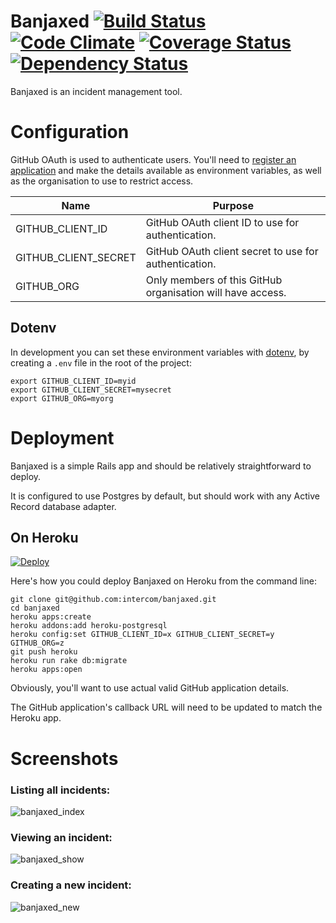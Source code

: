 # Banjaxed [![Build Status](https://travis-ci.org/intercom/banjaxed.svg?branch=master)](https://travis-ci.org/intercom/banjaxed) [![Code Climate](https://codeclimate.com/github/intercom/banjaxed.png)](https://codeclimate.com/github/intercom/banjaxed) [![Coverage Status](https://coveralls.io/repos/intercom/banjaxed/badge.png)](https://coveralls.io/r/intercom/banjaxed) [![Dependency Status](https://gemnasium.com/intercom/banjaxed.png)](https://gemnasium.com/intercom/banjaxed)

Banjaxed is an incident management tool.


# Configuration

GitHub OAuth is used to authenticate users. You'll need to [register an application](https://github.com/settings/applications/new) and make the details available as environment variables, as well as the organisation to use to restrict access.

| Name                 | Purpose                                                    |
| -------------------- | ---------------------------------------------------------- |
| GITHUB_CLIENT_ID     | GitHub OAuth client ID to use for authentication.          |
| GITHUB_CLIENT_SECRET | GitHub OAuth client secret to use for authentication.      |
| GITHUB_ORG           | Only members of this GitHub organisation will have access. |


## Dotenv

In development you can set these environment variables with [dotenv](https://github.com/bkeepers/dotenv), by creating a `.env` file in the root of the project:

```
export GITHUB_CLIENT_ID=myid
export GITHUB_CLIENT_SECRET=mysecret
export GITHUB_ORG=myorg
```


# Deployment

Banjaxed is a simple Rails app and should be relatively straightforward to deploy.

It is configured to use Postgres by default, but should work with any Active Record database adapter.


## On Heroku

[![Deploy](https://www.herokucdn.com/deploy/button.png)](https://heroku.com/deploy)

Here's how you could deploy Banjaxed on Heroku from the command line:

```
git clone git@github.com:intercom/banjaxed.git
cd banjaxed
heroku apps:create
heroku addons:add heroku-postgresql
heroku config:set GITHUB_CLIENT_ID=x GITHUB_CLIENT_SECRET=y GITHUB_ORG=z
git push heroku
heroku run rake db:migrate
heroku apps:open
```

Obviously, you'll want to use actual valid GitHub application details.

The GitHub application's callback URL will need to be updated to match the Heroku app.


# Screenshots

### Listing all incidents:

![banjaxed_index](https://cloud.githubusercontent.com/assets/432189/4662923/e3adcc62-5536-11e4-8553-adcdbd6e38ad.png)

### Viewing an incident:

![banjaxed_show](https://cloud.githubusercontent.com/assets/432189/4662925/e3cf2ede-5536-11e4-85ec-ba76abc45854.png)

### Creating a new incident:

![banjaxed_new](https://cloud.githubusercontent.com/assets/432189/4662924/e3c8e204-5536-11e4-96be-b85bda235a2b.png)
